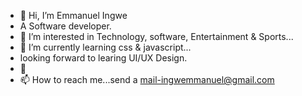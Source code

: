 - 👋 Hi, I’m Emmanuel Ingwe
- A Software developer.
- 👀 I’m interested in Technology, software, Entertainment & Sports...
- 🌱 I’m currently learning css & javascript...
- looking forward to learing UI/UX Design.
- 💞️
- 📫 How to reach me...send a mail-ingwemmanuel@gmail.com

<!---
Emmanuel-Ingwe/Emmanuel-Ingwe is a ✨ special ✨ repository because its `README.md` (this file) appears on your GitHub profile.
You can click the Preview link to take a look at your changes.
--->
